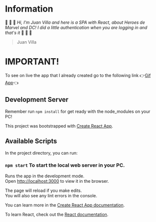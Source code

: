 # Information
:rocket: :rocket: :rocket: *Hi, I'm Juan Villa and here is a SPA with React, about Heroes de Marvel and DC! I did a little authentication when you are logging in and that's it*  :rocket: :rocket: :rocket:
> Juan Villa

# IMPORTANT!
To see on live the app that I already created go to the following link :point_right:[Gif App](https://juanevillam.github.io/31-heroes-app/):point_left:

## Development Server
Remember run `npm install` for get ready with the node_modules on your PC!

This project was bootstrapped with [Create React App](https://github.com/facebook/create-react-app).

## Available Scripts

In the project directory, you can run:

### `npm start` To start the local web server in your PC.

Runs the app in the development mode.\
Open [http://localhost:3000](http://localhost:3000) to view it in the browser.

The page will reload if you make edits.\
You will also see any lint errors in the console.

You can learn more in the [Create React App documentation](https://facebook.github.io/create-react-app/docs/getting-started).

To learn React, check out the [React documentation](https://reactjs.org/).


